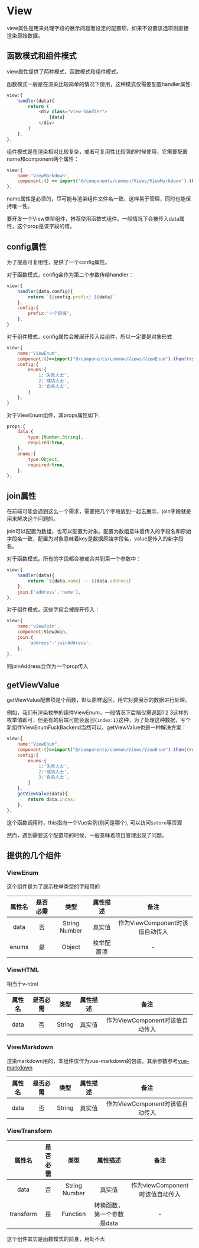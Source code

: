 # View

view属性是用来处理字段的展示问题而设定的配置项，如果不设置该选项则直接渲染原始数据。

## 函数模式和组件模式

view属性提供了两种模式，函数模式和组件模式。

函数模式一般是在渲染比较简单的情况下使用，这种模式仅需要配置handler属性:

```javascript
view:{
    handler(data){
        return (
            <div class="view-handler">
                {data}
            </div>
        )
    },
},
```

组件模式是在渲染相对比较复杂，或者可复用性比较强的时候使用，它需要配置name和component两个属性：

```javascript
view:{
    name:'ViewMarkdown',
    component:() => import('@/components/common/Views/ViewMarkdown').then((rst) => rst.default),
},
```

name属性是必须的，尽可能与渲染组件文件名一致，这样易于管理，同时也能保持唯一性。

要开发一个View类型组件，推荐使用函数式组件。一般情况下会被传入data属性，这个prop是该字段的值。

## config属性

为了提高可复用性，提供了一个config属性。

对于函数模式，config会作为第二个参数传给handler：

```javascript
view:{
    handler(data,config){
        return `${config.prefix} ${data}`
    },
    config:{
        prefix:'一个前缀',
    },
}
```

对于组件模式，config属性会被展开传入给组件，所以一定要是对象形式

```javascript
view:{
    name:"ViewEnum",
    component:()=>import("@/components/common/Views/ViewEnum").then((rst)=>rst.default),
    config:{
        enums:{
            1:'失败人士',
            2:'成功人士',
            3:'自杀人士',
        }
    },
}
```

对于ViewEnum组件，其props属性如下:

```javascript
props:{
    data:{
        type:[Number,String],
        required:true,
    },
    enums:{
        type:Object,
        required:true,
    },
},
```

## join属性

在前端可能会遇到这么一个需求，需要把几个字段放到一起去展示，join字段就是用来解决这个问题的。

join可以配置为数组，也可以配置为对象。配置为数组意味着传入的字段名和原始字段名一致，配置为对象意味着key是数据原始字段名，value是传入的新字段名。

对于函数模式，所有的字段都会被或合并到第一个参数中：

```javascript
view:{
    handler(data){
        return `${data.name} -- ${data.address}`
    },
    join:['address','name'],
},
```

对于组件模式，这些字段会被展开传入：

```javascript
view:{
    name:'viewJoin',
    component:ViewJoin,
    join:{
        'address':'joinAddress',
    },
},
```

则joinAddress会作为一个prop传入

## getViewValue

getViewValue配置项是个函数，默认原样返回。用它对要展示的数据进行处理。

例如，我们有渲染枚举的组件ViewEnum，一般情况下后端仅需返回1 2 3这样的枚举值即可，但是有的后端可能会返回```{index:1}```这种，为了处理这种数据，写个新组件ViewEnumFuckBackend当然可以，getViewValue也是一种解决方案：

```javascript
view:{
    name:"ViewEnum",
    component:()=>import("@/components/common/Views/ViewEnum").then((rst)=>rst.default),
    config:{
        enums:{
            1:'失败人士',
            2:'成功人士',
            3:'自杀人士',
        }
    },
    getViewValue(data){
        return data.index;
    },
},
```

这个函数调用时，this指向一个Vue实例(别问是哪个), 可以访问```$store```等资源

然而，遇到需要这个配置项的时候，一般意味着项目管理出现了问题。

## 提供的几个组件

### ViewEnum

这个组件是为了展示枚举类型的字段用的

| 属性名 | 是否必需  | 类型      | 属性描述 |  备注 |
| :---:  | :--:  | :--: | :-----:  | :--: |
| data   | 否 | String Number | 真实值 | 作为ViewComponent时该值自动传入   |
| enums  |  是  | Object    | 枚举配置项 | - |

### ViewHTML

相当于v-html

| 属性名 | 是否必需  | 类型      | 属性描述 |  备注 |
| :---:  | :--:  | :--: | :-----:  | :--: |
| data   | 否 | String | 真实值 | 作为ViewComponent时该值自动传入   |

### ViewMarkdown

渲染markdown用的，本组件仅作为vue-markdown的包装，其余参数参考[vue-markdown](https://github.com/miaolz123/vue-markdown)

| 属性名 | 是否必需  | 类型      | 属性描述 |  备注 |
| :---:  | :--:  | :--: | :-----:  | :--: |
| data   | 否 | String | 真实值 | 作为ViewComponent时该值自动传入   |

### ViewTransform

| 属性名 | 是否必需  | 类型      | 属性描述 |  备注 |
| :---:  | :--:  | :--: | :-----:  | :--: |
| data   | 否 | String Number | 真实值 | 作为viewComponent时该值自动传入   |
| transform  |  是  | Function    | 转换函数，第一个参数是data | - |

这个组件其实是函数模式的前身，用处不大
